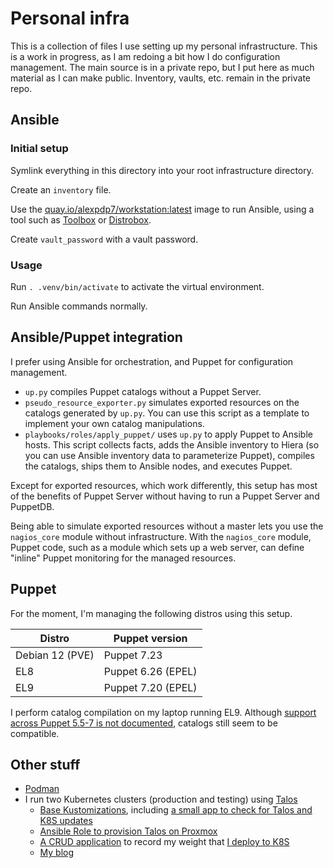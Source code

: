 # Personal infra

This is a collection of files I use setting up my personal infrastructure.
This is a work in progress, as I am redoing a bit how I do configuration management.
The main source is in a private repo, but I put here as much material as I can make public.
Inventory, vaults, etc. remain in the private repo.

## Ansible

### Initial setup

Symlink everything in this directory into your root infrastructure directory.

Create an `inventory` file.

Use the [quay.io/alexpdp7/workstation:latest](https://quay.io/repository/alexpdp7/workstation) image to run Ansible, using a tool such as [Toolbox](https://containertoolbx.org/) or [Distrobox](https://distrobox.it/).

Create `vault_password` with a vault password.

### Usage

Run `. .venv/bin/activate` to activate the virtual environment.

Run Ansible commands normally.

## Ansible/Puppet integration

I prefer using Ansible for orchestration, and Puppet for configuration management.

* `up.py` compiles Puppet catalogs without a Puppet Server.
* `pseudo_resource_exporter.py` simulates exported resources on the catalogs generated by `up.py`.
  You can use this script as a template to implement your own catalog manipulations.
* `playbooks/roles/apply_puppet/` uses `up.py` to apply Puppet to Ansible hosts.
  This script collects facts, adds the Ansible inventory to Hiera (so you can use Ansible inventory data to parameterize Puppet), compiles the catalogs, ships them to Ansible nodes, and executes Puppet.

Except for exported resources, which work differently, this setup has most of the benefits of Puppet Server without having to run a Puppet Server and PuppetDB.

Being able to simulate exported resources without a master lets you use the `nagios_core` module without infrastructure.
With the `nagios_core` module, Puppet code, such as a module which sets up a web server, can define "inline" Puppet monitoring for the managed resources.

## Puppet

For the moment, I'm managing the following distros using this setup.

| Distro          | Puppet version     |
| --------------- | ------------------ |
| Debian 12 (PVE) | Puppet 7.23        |
| EL8             | Puppet 6.26 (EPEL) |
| EL9             | Puppet 7.20 (EPEL) |

I perform catalog compilation on my laptop running EL9.
Although [support across Puppet 5.5-7 is not documented](https://www.puppet.com/docs/puppet/7/platform_lifecycle.html#primary-agent-compatibility), catalogs still seem to be compatible.

## Other stuff

* [Podman](podman.md)
* I run two Kubernetes clusters (production and testing) using [Talos](https://www.talos.dev/)
  * [Base Kustomizations](k8s/base/kustomization.yml), including [a small app to check for Talos and K8S updates](https://github.com/alexpdp7/talos-check)
  * [Ansible Role to provision Talos on Proxmox](playbooks/roles/talos)
  * [A CRUD application](https://github.com/alexpdp7/zqxjkcrud/) to record my weight that [I deploy to K8S](playbooks/roles/zqxjkcrud/tasks/main.yaml)
  * [My blog](../blog)
